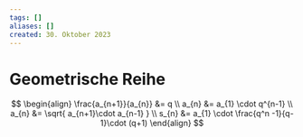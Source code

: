 ```yaml
---
tags: []
aliases: []
created: 30. Oktober 2023
---
```


# Geometrische Reihe

$$
\begin{align}
\frac{a_{n+1}}{a_{n}} &= q \\
a_{n} &= a_{1} \cdot q^{n-1} \\
a_{n} &= \sqrt{ a_{n+1}\cdot a_{n-1} } \\
s_{n} &= a_{1} \cdot \frac{q^n -1}{q-1}\cdot (q+1)
\end{align}
$$